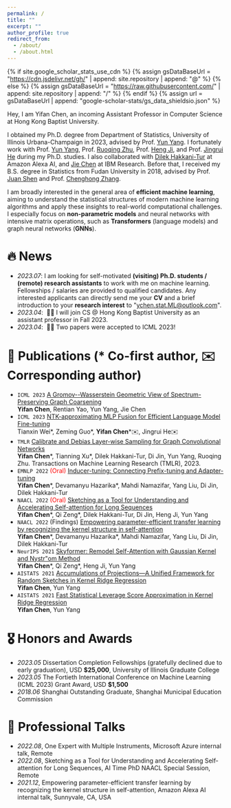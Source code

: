 ```yaml
---
permalink: /
title: ""
excerpt: ""
author_profile: true
redirect_from: 
  - /about/
  - /about.html
---
```


{% if site.google_scholar_stats_use_cdn %}
{% assign gsDataBaseUrl = "https://cdn.jsdelivr.net/gh/" | append: site.repository | append: "@" %}
{% else %}
{% assign gsDataBaseUrl = "https://raw.githubusercontent.com/" | append: site.repository | append: "/" %}
{% endif %}
{% assign url = gsDataBaseUrl | append: "google-scholar-stats/gs_data_shieldsio.json" %}

<span class='anchor' id='about-me'></span>

Hey, I am Yifan Chen, an incoming Assistant Professor in Computer Science at Hong Kong Baptist University. 

I obtained my Ph.D. degree from Department of Statistics, University of Illinois Urbana-Champaign in 2023, advised by Prof. <a href="https://sites.google.com/site/yunyangstat/">Yun Yang</a>. 
I fortunately work with Prof. <a href="https://sites.google.com/site/yunyangstat/">Yun Yang</a>, 
Prof. <a href="https://stat.illinois.edu/directory/profile/rqzhu/">Ruoqing Zhu</a>, 
Prof. <a href="https://cs.illinois.edu/about/people/faculty/hengji/">Heng Ji</a>,
and Prof. <a href="https://ischool.illinois.edu/people/jingrui-he/">Jingrui He</a> during my Ph.D. studies.
I also collaborated with <a href="https://www.linkedin.com/in/dilek-hakkani-tur-9517543/">Dilek Hakkani-Tur</a> at Amazon Alexa AI, and <a href="https://research.ibm.com/people/jie-chen">Jie Chen</a> at IBM Research.
Before that, I received my B.S. degree in Statistics from Fudan University in 2018, advised by Prof. <a href="https://www.fdsm.fudan.edu.cn/en/teacher/preview.aspx?UID=141685">Juan Shen</a> and Prof. <a href="https://www.fdsm.fudan.edu.cn/en/teacher/preview.aspx?UID=1859">Chenghong Zhang</a>.

I am broadly interested in the general area of **efficient machine learning**, aiming to understand the statistical structures of modern machine learning algorithms and apply these insights to real-world computational challenges.
I especially focus on <strong>non-parametric models</strong> and neural networks with intensive matrix operations, such as <strong>Transformers</strong> (language models) and graph neural networks (<strong>GNNs</strong>).


# 🔥 News
- *2023.07*: I am looking for self-motivated **(visiting) Ph.D. students / (remote) research assistants** to work with me on machine learning. Fellowships / salaries are provided to qualified candidates. Any interested applicants can directly send me your **CV** and a brief introduction to your **research interest** to "ychen.stat.ML@outlook.com".
- *2023.04*: &nbsp;🎉🎉 I will join CS @ Hong Kong Baptist University as an assistant professor in Fall 2023. 
- *2023.04*: &nbsp;🎉🎉 Two papers were accepted to ICML 2023!

# 📝 Publications (* Co-first author, ✉️ Corresponding author)

<!-- <div class='paper-box'><div class='paper-box-image'><div><div class="badge">ICML 2023</div><img src='images/500x300.png' alt="sym" width="100%"></div></div>
<div class='paper-box-text' markdown="1">

[A Gromov--Wasserstein Geometric View of Spectrum-Preserving Graph Coarsening](https://arxiv.org/abs/2306.08854)

**Yifan Chen**, Rentian Yao, Yun Yang, Jie Chen

</div>
</div> -->

- ``ICML 2023`` [A Gromov--Wasserstein Geometric View of Spectrum-Preserving Graph Coarsening](https://proceedings.mlr.press/v202/chen23ak.html)  
**Yifan Chen**, Rentian Yao, Yun Yang, Jie Chen
- ``ICML 2023`` [NTK-approximating MLP Fusion for Efficient Language Model Fine-tuning](https://proceedings.mlr.press/v202/wei23b.html)  
Tianxin Wei\*, Zeming Guo\*, **Yifan Chen**\*✉️, Jingrui He✉️
- ``TMLR`` [Calibrate and Debias Layer-wise Sampling for Graph Convolutional Networks](https://openreview.net/forum?id=JyKNuoZGux)  
**Yifan Chen**\*, Tianning Xu\*, Dilek Hakkani-Tur, Di Jin, Yun Yang, Ruoqing Zhu. Transactions on Machine Learning Research (TMLR), 2023.
- ``EMNLP 2022`` <span style="color:red">(Oral)</span> [Inducer-tuning: Connecting Prefix-tuning and Adapter-tuning](https://aclanthology.org/2022.emnlp-main.50/)  
**Yifan Chen**\*, Devamanyu Hazarika\*, Mahdi Namazifar, Yang Liu, Di Jin, Dilek Hakkani-Tur
- ``NAACL 2022`` <span style="color:red">(Oral)</span> [Sketching as a Tool for Understanding and Accelerating Self-attention for Long Sequences](https://aclanthology.org/2022.naacl-main.381/)  
**Yifan Chen**\*, Qi Zeng\*, Dilek Hakkani-Tur, Di Jin, Heng Ji, Yun Yang
- ``NAACL 2022`` (Findings) [Empowering parameter-efficient transfer learning by recognizing the kernel structure in self-attention](https://aclanthology.org/2022.findings-naacl.102/)  
**Yifan Chen**\*, Devamanyu Hazarika\*, Mahdi Namazifar, Yang Liu, Di Jin, Dilek Hakkani-Tur
- ``NeurIPS 2021`` [Skyformer: Remodel Self-Attention with Gaussian Kernel and Nystr\"om Method](https://proceedings.neurips.cc/paper/2021/hash/10a7cdd970fe135cf4f7bb55c0e3b59f-Abstract.html)  
**Yifan Chen**\*, Qi Zeng\*, Heng Ji, Yun Yang
- ``AISTATS 2021`` [Accumulations of Projections—A Unified Framework for Random Sketches in Kernel Ridge Regression](http://proceedings.mlr.press/v130/chen21f.html)  
**Yifan Chen**, Yun Yang
- ``AISTATS 2021`` [Fast Statistical Leverage Score Approximation in Kernel Ridge Regression](https://proceedings.mlr.press/v130/chen21e.html)  
**Yifan Chen**, Yun Yang

# 🎖 Honors and Awards
- *2023.05* Dissertation Completion Fellowships (gratefully declined due to early graduation), USD **$25,000**, University of Illinois Graduate College
- *2023.05* The Fortieth International Conference on Machine Learning (ICML 2023) Grant Award, USD **$1,500**
- *2018.06* Shanghai Outstanding Graduate, Shanghai Municipal Education Commission

# 💬 Professional Talks
- *2022.08*, One Expert with Multiple Instruments, Microsoft Azure internal talk, Remote
- *2022.08*, Sketching as a Tool for Understanding and Accelerating Self-attention for Long Sequences, AI Time PhD NAACL Special Session, Remote
- *2021.12*, Empowering parameter-efficient transfer learning by recognizing the kernel structure in self-attention, Amazon Alexa AI internal talk, Sunnyvale, CA, USA
